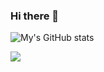 ### Hi there 👋

<!--
**nursultanamanzhol/nursultanamanzhol** is a ✨ _special_ ✨ repository because its `README.md` (this file) appears on your GitHub profile.

Here are some ideas to get you started:


-->
![My's GitHub stats](https://github-readme-stats.vercel.app/api?username=nursultanamanzhol&show_icons=true&theme=onedark)


![](https://leetcode.com/Nursultan200103444//lapor?ext=contest)
